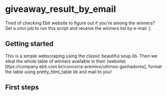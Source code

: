 # giveaway_result_by_email

Tired of checking Ebit website to figure out if you're among the winners?
Set a cron job to run this script and receive the winners list by e-mail :)

## Getting started

This is a simple webscraping using the classic beautiful soup lib. Then we steal the whole table of winners available in their (website)[ttps://company.ebit.com.br/concorra-premios/ultimos-ganhadores], format the table using pretty_html_table lib and mail to you! 


## First steps

